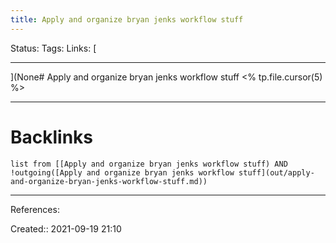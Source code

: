 ```yaml
---
title: Apply and organize bryan jenks workflow stuff
---
```

Status: 
Tags: 
Links: [
___
](None# Apply and organize bryan jenks workflow stuff
<% tp.file.cursor(5) %>
___
# Backlinks
```dataview
list from [[Apply and organize bryan jenks workflow stuff) AND !outgoing([Apply and organize bryan jenks workflow stuff](out/apply-and-organize-bryan-jenks-workflow-stuff.md))
```
___
References:

Created:: 2021-09-19 21:10
